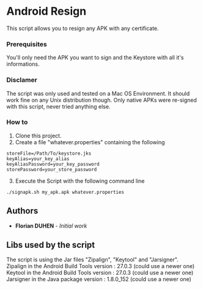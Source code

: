 # Android Resign

This script allows you to resign any APK with any certificate.  

### Prerequisites

You'll only need the APK you want to sign and the Keystore with all it's informations.  

### Disclamer 
The script was only used and tested on a Mac OS Environment. It should work fine on any Unix distribution though.
Only native APKs were re-signed with this script, never tried anything else.

### How to

1) Clone this project.  
2) Create a file "whatever.properties" containing the following  
```
storeFile=/Path/To/keystore.jks
keyAlias=your_key_alias
keyAliasPassword=your_key_password
storePassword=your_store_password
```
3) Execute the Script with the following command line  
```
./signapk.sh my_apk.apk whatever.properties
```  

## Authors

* **Florian DUHEN** - *Initial work*

## Libs used by the script

The script is using the Jar files "Zipalign", "Keytool" and "Jarsigner".  
Zipalign in the Android Build Tools version : 27.0.3 (could use a newer one)
Keytool in the Android Build Tools version : 27.0.3 (could use a newer one)
Jarsigner in the Java package version : 1.8.0_152 (could use a newer one)